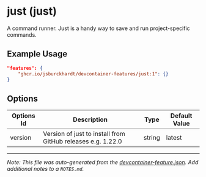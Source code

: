 
# just (just)

A command runner. Just is a handy way to save and run project-specific commands.

## Example Usage

```json
"features": {
    "ghcr.io/jsburckhardt/devcontainer-features/just:1": {}
}
```

## Options

| Options Id | Description | Type | Default Value |
|-----|-----|-----|-----|
| version | Version of just to install from GitHub releases e.g. 1.22.0 | string | latest |



---

_Note: This file was auto-generated from the [devcontainer-feature.json](https://github.com/jsburckhardt/devcontainer-features/blob/main/src/just/devcontainer-feature.json).  Add additional notes to a `NOTES.md`._
